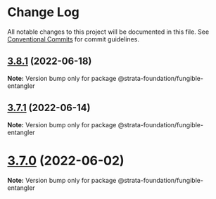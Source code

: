 # Change Log

All notable changes to this project will be documented in this file.
See [Conventional Commits](https://conventionalcommits.org) for commit guidelines.

## [3.8.1](https://github.com/StrataFoundation/strata/compare/v3.8.0...v3.8.1) (2022-06-18)

**Note:** Version bump only for package @strata-foundation/fungible-entangler





## [3.7.1](https://github.com/StrataFoundation/strata/compare/v3.7.0...v3.7.1) (2022-06-14)

**Note:** Version bump only for package @strata-foundation/fungible-entangler





# [3.7.0](https://github.com/StrataFoundation/strata/compare/v3.5.5...v3.7.0) (2022-06-02)

**Note:** Version bump only for package @strata-foundation/fungible-entangler
